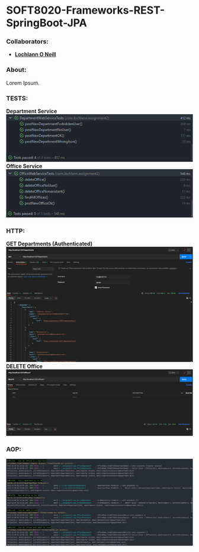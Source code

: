<!--https://github.com/darsaveli/Readme-Markdown-Syntax-->

# SOFT8020-Frameworks-REST-SpringBoot-JPA

### Collaborators:
* **[Lochlann O Neill](https://github.com/lochlannoneill)**

### About:
Lorem Ipsum.  
  

### TESTS:
**Department Service**  
![test_post_department](https://github.com/lochlannoneill/SOFT8020-Frameworks-REST-SpringBoot-JPA/blob/main/screenshots/test_post_department.PNG?raw=true)  
**Office Service**  
![test_delete_office](https://github.com/lochlannoneill/SOFT8020-Frameworks-REST-SpringBoot-JPA/blob/main/screenshots/test_delete_office.PNG?raw=true)  
  

### HTTP:
**GET Departments (Authenticated)**  
![http_get_departments](https://github.com/lochlannoneill/SOFT8020-Frameworks-REST-SpringBoot-JPA/blob/main/screenshots/http_get_departments.PNG?raw=true)  
**DELETE Office**  
![http_delete_office](https://github.com/lochlannoneill/SOFT8020-Frameworks-REST-SpringBoot-JPA/blob/main/screenshots/http_delete_office.PNG?raw=true)  
  

### AOP:
![aop](https://github.com/lochlannoneill/SOFT8020-Frameworks-REST-SpringBoot-JPA/blob/main/screenshots/aop.PNG?raw=true)  

